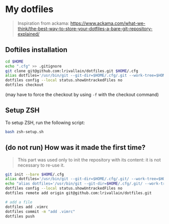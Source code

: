 # My dotfiles

> Inspiration from ackama: https://www.ackama.com/what-we-think/the-best-way-to-store-your-dotfiles-a-bare-git-repository-explained/

## Doftiles installation

```bash
cd $HOME
echo ".cfg" >> .gitignore
git clone git@github.com:lrivallain/dotfiles.git $HOME/.cfg
alias dotfiles='/usr/bin/git --git-dir=$HOME/.cfg/.git --work-tree=$HOME'
dotfiles config --local status.showUntrackedFiles no
dotfiles checkout
```

(may have to force the checkout by using `-f` with the checkout command)

## Setup ZSH

To setup ZSH, run the following script:

```bash
bash zsh-setup.sh
```

## **(do not run)** How was it made the first time?
> This part was used only to init the repository with its content: it is not necessary to re-use it.

```bash
git init --bare $HOME/.cfg
alias dotfiles='/usr/bin/git --git-dir=$HOME/.cfg/.git/ --work-tree=$HOME'
echo "alias dotfiles='/usr/bin/git --git-dir=$HOME/.cfg/.git/ --work-tree=$HOME'" >> $HOME/.zsh/aliases
dotfiles config --local status.showUntrackedFiles no
dotfiles remote add origin git@github.com:lrivallain/dotfiles.git

# add a file
dotfiles add .vimrc
dotfiles commit -m "add .vimrc"
dotfiles push
```

